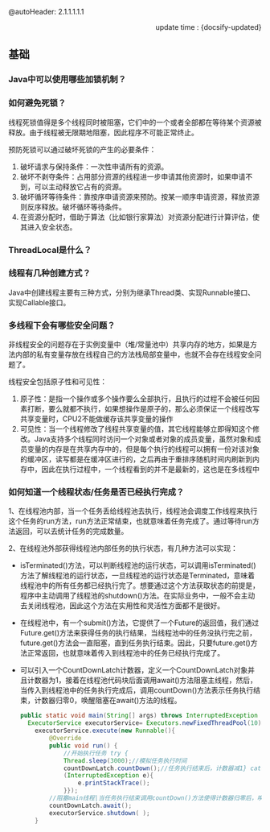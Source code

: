 @autoHeader: 2.1.1.1.1.1

<p align="right">update time : {docsify-updated}</p>

## 基础

### Java中可以使用哪些加锁机制？



### 如何避免死锁？

线程死锁值得是多个线程同时被阻塞，它们中的一个或者全部都在等待某个资源被释放。由于线程被无限期地阻塞，因此程序不可能正常终止。

预防死锁可以通过破坏死锁的产生的必要条件：

1. 破坏请求与保持条件：一次性申请所有的资源。
2. 破坏不剥夺条件：占用部分资源的线程进一步申请其他资源时，如果申请不到，可以主动释放它占有的资源。
3. 破坏循环等待条件：靠按序申请资源来预防。按某一顺序申请资源，释放资源则反序释放。破坏循环等待条件。
4. 在资源分配时，借助于算法（比如银行家算法）对资源分配进行计算评估，使其进入安全状态。

### ThreadLocal是什么？



### 线程有几种创建方式？

Java中创建线程主要有三种方式，分别为继承Thread类、实现Runnable接口、实现Callable接口。

### 多线程下会有哪些安全问题？

非线程安全的问题存在于实例变量中（堆/常量池中）共享内存的地方，如果是方法内部的私有变量存放在线程自己的方法栈局部变量中，也就不会存在线程安全问题了。

线程安全包括原子性和可见性：

1. 原子性：是指一个操作或多个操作要么全部执行，且执行的过程不会被任何因素打断，要么就都不执行，如果想操作是原子的，那么必须保证一个线程改写共享变量时，CPU2不能做缓存该共享变量的操作
2. 可见性：当一个线程修改了线程共享变量的值，其它线程能够立即得知这个修改。Java支持多个线程同时访问一个对象或者对象的成员变量，虽然对象和成员变量的内存是在共享内存中的，但是每个执行的线程可以拥有一份对该对象的缓冲区，读写都是在缓冲区进行的，之后再由于重排序随机时间内刷新到内存中，因此在执行过程中，一个线程看到的并不是最新的，这也是在多线程中

### 如何知道一个线程状态/任务是否已经执行完成？

1、在线程池内部，当一个任务丢给线程池去执行，线程池会调度工作线程来执行这个任务的run方法，run方法正常结束，也就意味着任务完成了。通过等待run方法返回，可以去统计任务的完成数量。

2、在线程池外部获得线程池内部任务的执行状态，有几种方法可以实现：

- isTerminated()方法，可以判断线程池的运行状态，可以调用isTerminated()方法了解线程池的运行状态，一旦线程池的运行状态是Terminated，意味着线程池中的所有任务都已经执行完了。想要通过这个方法获取状态的前提是，程序中主动调用了线程池的shutdown()方法。在实际业务中，一般不会主动去关闭线程池，因此这个方法在实用性和灵活性方面都不是很好。

- 在线程池中，有一个submit()方法，它提供了一个Future的返回值，我们通过Future.get()方法来获得任务的执行结果，当线程池中的任务没执行完之前，future.get()方法会一直阻塞，直到任务执行结束。因此，只要future.get()方法正常返回，也就意味着传入到线程池中的任务已经执行完成了。

- 可以引入一个CountDownLatch计数器，定义一个CountDownLatch对象并且计数器为1，接着在线程池代码块后面调用await()方法阻塞主线程，然后，当传入到线程池中的任务执行完成后，调用countDown()方法表示任务执行结束，计数器归零0，唤醒阻塞在await()方法的线程。

  ```java
  public static void main(String[] args) throws InterruptedException {
  	ExecutorService executorService= Executors.newFixedThreadPool(10); 		CountDownLatch countDownLatch=new CountDownLatch(1);		
      executorService.execute(new Runnable(){
          @Override
          public void run() {
              //开始执行任务 try {
              Thread.sleep(3000);//模拟任务执行时间
              countDownLatch.countDown();//任务执行结束后，计数器减1} catch
              (InterruptedException e){
                  e.printStackTrace();
              }});
          //阻塞main线程|当任务执行结束调用countDown()方法使得计数器归零后，唤醒主线程。 
          countDownLatch.await();
          executorService.shutdown( );
      }
  ```
